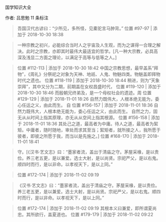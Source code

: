 国学知识大全

作者: 吕思勉
11 条标注
> 吾国汉代古谚曰：“少所见，多所怪，见橐驼言马肿背。”
> 位置 #97-97 | 添加于 2018-10-30 18:38

> 一种宗教之初兴，必能综合当时人之宇宙及人生观，而为之谋得一合理之解决。此时之宗教，亦即其时最伟大最适宜的哲学。[凡一种大宗教，必具高深及浅显二方面之理论，以满足于高等与低等之人。]

> 位置 #112-113 | 添加于 2018-10-30 18:42
> 中国之宗教思想，最早盖系“拜物”，《周礼》分祭祀之对象为天神、地祇、人鬼、物魅四类。物魅盖即拜物时代之遗也。
> 位置 #118-119 | 添加于 2018-10-30 18:44
> 稍进，则为“天象崇拜”，其中又分为二期，前期盖在女权昌盛时代，
> 位置 #119-120 | 添加于 2018-10-30 18:46
> 而殷朝兄终弟及，是一个母权社会的遗迹。周
> 位置 #129-129 | 添加于 2018-11-01 18:26
> 自然力既伟大，人根本绝无能为，委心任运之义，由此而生。 自
> 位置 #156-157 | 添加于 2018-11-01 18:36
> 自然力既伟大，人根本绝无能为，委心任运之义，由此而生。 自然之力，固无从从时间上指其原理，亦无从从空间上指其根源。
> 位置 #156-158 | 添加于 2018-11-01 18:36
> 其处己之道，最高者为中庸。待人之道，最高者为絜矩。中庸者，随时随地，审处而求其至当；絜矩者，就所接之人，我所愿于彼者，即彼之所愿于我，而当以是先施之。]
> 位置 #168-170 | 添加于 2018-11-01 18:41

> 守。[《汉书·艺文志》曰：“墨家者流，盖出于清庙之守。茅屋采椽，是以贵俭。养三老五更，是以兼爱。选士大射，是以尚贤。宗祀严父，是以右鬼。顺四时而行，是以非命。以孝视天下，是以上同。”

> 位置 #172-174 | 添加于 2018-11-02 09:19

> 《汉书·艺文志》曰：“墨家者流，盖出于清庙之守。茅屋采椽，是以贵俭。养三老五更，是以兼爱。选士大射，是以尚贤。宗祀严父，是以右鬼。顺四时而行，是以非命。以孝视天下，是以上同。”

> 位置 #172-174 | 添加于 2018-11-02 09:19
> 其根本义曰兼爱，即所谓夏尚忠。其所欲行，盖夏道也。
> 位置 #179-179 | 添加于 2018-11-02 09:22